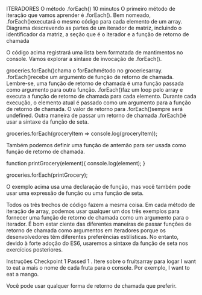 ITERADORES
O método .forEach()
10 minutos
O primeiro método de iteração que vamos aprender é .forEach(). Bem nomeado, .forEach()executará o mesmo código para cada elemento de um array.
Diagrama descrevendo as partes de um iterador de matriz, incluindo o identificador da matriz, a seção que é o iterador e a função de retorno de chamada

O código acima registrará uma lista bem formatada de mantimentos no console. Vamos explorar a sintaxe de invocação de .forEach().

groceries.forEach()chama o forEachmétodo no groceriesarray.
.forEach()recebe um argumento de função de retorno de chamada. Lembre-se, uma função de retorno de chamada é uma função passada como argumento para outra função.
.forEach()faz um loop pelo array e executa a função de retorno de chamada para cada elemento. Durante cada execução, o elemento atual é passado como um argumento para a função de retorno de chamada.
O valor de retorno para .forEach()sempre será undefined.
Outra maneira de passar um retorno de chamada .forEach()é usar a sintaxe da função de seta.

groceries.forEach(groceryItem => console.log(groceryItem));

Também podemos definir uma função de antemão para ser usada como função de retorno de chamada.

function printGrocery(element){
  console.log(element);
}

groceries.forEach(printGrocery);

O exemplo acima usa uma declaração de função, mas você também pode usar uma expressão de função ou uma função de seta.

Todos os três trechos de código fazem a mesma coisa. Em cada método de iteração de array, podemos usar qualquer um dos três exemplos para fornecer uma função de retorno de chamada como um argumento para o iterador. É bom estar ciente das diferentes maneiras de passar funções de retorno de chamada como argumentos em iteradores porque os desenvolvedores têm diferentes preferências estilísticas. No entanto, devido à forte adoção do ES6, usaremos a sintaxe da função de seta nos exercícios posteriores.

Instruções
Checkpoint 1 Passed
1 .
Itere sobre o fruitsarray para logar I want to eat a mais o nome de cada fruta para o console. Por exemplo, I want to eat a mango.

Você pode usar qualquer forma de retorno de chamada que preferir.